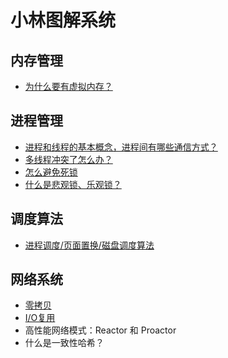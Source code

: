 # 小林图解系统

## 内存管理
* [为什么要有虚拟内存？](memoryManagement.md)

## 进程管理
* [进程和线程的基本概念，进程间有哪些通信方式？](processManagement.md)
* [多线程冲突了怎么办？](multiThreadConflict.md)
* [怎么避免死锁](deadlockAvoid.md)
* [什么是悲观锁、乐观锁？](allKindOfLocks.md)

## 调度算法
* [进程调度/页面置换/磁盘调度算法](scheduleAlgorithms.md)

## 网络系统
* [零拷贝](zeroCopy.md)
* [I/O复用](IOMultiPlexing.md)
* 高性能网络模式：Reactor 和 Proactor
* 什么是一致性哈希？
